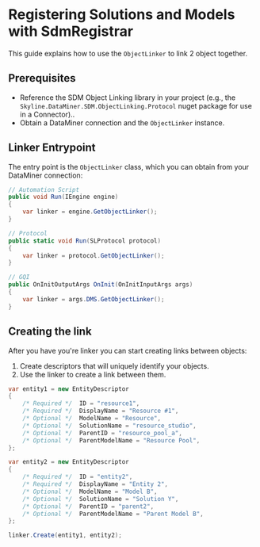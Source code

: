 # Registering Solutions and Models with SdmRegistrar

This guide explains how to use the `ObjectLinker` to link 2 object together.

## Prerequisites

- Reference the SDM Object Linking library in your project (e.g., the `Skyline.DataMiner.SDM.ObjectLinking.Protocol` nuget package for use in a Connector)..
- Obtain a DataMiner connection and the `ObjectLinker` instance.

## Linker Entrypoint

The entry point is the `ObjectLinker` class, which you can obtain from your DataMiner connection:

```csharp
// Automation Script
public void Run(IEngine engine)
{
    var linker = engine.GetObjectLinker();
}

// Protocol
public static void Run(SLProtocol protocol)
{
    var linker = protocol.GetObjectLinker();
}

// GQI
public OnInitOutputArgs OnInit(OnInitInputArgs args)
{
	var linker = args.DMS.GetObjectLinker();
}
```

## Creating the link

After you have you're linker you can start creating links between objects:

1. Create descriptors that will uniquely identify your objects.
1. Use the linker to create a link between them.

```csharp
var entity1 = new EntityDescriptor
{
	/* Required */  ID = "resource1",
	/* Required */  DisplayName = "Resource #1",
	/* Optional */  ModelName = "Resource",
	/* Optional */  SolutionName = "resource_studio",
	/* Optional */  ParentID = "resource_pool_a",
	/* Optional */  ParentModelName = "Resource Pool",
};

var entity2 = new EntityDescriptor
{
    /* Required */  ID = "entity2",
    /* Required */  DisplayName = "Entity 2",
    /* Optional */  ModelName = "Model B",
    /* Optional */  SolutionName = "Solution Y",
    /* Optional */  ParentID = "parent2",
    /* Optional */  ParentModelName = "Parent Model B",
};

linker.Create(entity1, entity2);

```